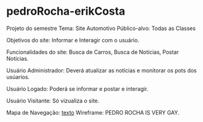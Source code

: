 # pedroRocha-erikCosta
Projeto do semestre
Tema:
Site Automotivo
Público-alvo:
Todas as Classes

Objetivos do site:
Informar e Interagir com o usuário.

Funcionalidades do site:
Busca de Carros, Busca de Notícias, Postar Notícias.

Usuário Administrador:
Deverá atualizar as notícias e monitorar os pots dos usúarios.

Usuário Logado:
Poderá se informar e postar e interagir.

Usuário Visitante:
Só vizualiza o site.

Mapa de Navegação:
[texto](link)
Wireframe: PEDRO ROCHA IS VERY GAY.

